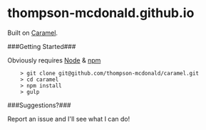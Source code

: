 # thompson-mcdonald.github.io

Built on [Caramel](https://github.com/thompson-mcdonald/caramel.git).

###Getting Started###

Obviously requires [Node](https://nodejs.org) & [npm](https://npmjs.com)

```
	> git clone git@github.com/thompson-mcdonald/caramel.git
	> cd caramel
	> npm install
	> gulp
```

###Suggestions?###

Report an issue and I'll see what I can do!

